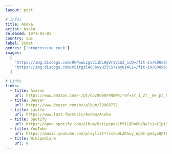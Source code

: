 ```yaml
---
layout: post

# Infos
title: Asoka
artist: Asoka
released: 1971-01-01
country: 🇸🇪
label: Sonet
genres: ['progressive rock']
images:
  [
    'https://img.discogs.com/RkPwwLzgvC11DLHqVraVcnZ_isQ=/fit-in/600x607/filters:strip_icc():format(jpeg):mode_rgb():quality(90)/discogs-images/R-6693517-1434985735-1568.jpeg.jpg',
    'https://img.discogs.com/V5itgzlAOJ6vyH3lCSYspyOzACI=/fit-in/600x604/filters:strip_icc():format(jpeg):mode_rgb():quality(90)/discogs-images/R-6693517-1434985735-4897.jpeg.jpg',
  ]

# Links
links:
  - title: Amazon
    url: https://www.amazon.com/-/pt/dp/B000FFNBW4/ref=sr_1_2?__mk_pt_BR=%C3%85M%C3%85%C5%BD%C3%95%C3%91&dchild=1&keywords=asoka&qid=1614450428&s=music&sr=1-2&tag=kvnol08-20
  - title: Deezer
    url: https://www.deezer.com/br/album/79868772
  - title: Lastfm
    url: https://www.last.fm/music/Asoka/Asoka
  - title: Spotify
    url: https://open.spotify.com/album/0stLpepokLP9ILQRnGbVQw?si=tIpiH2mJQZCOYlqsOxXC2g
  - title: YouTube
    url: https://music.youtube.com/playlist?list=OLAK5uy_npQI-ge3ywQPf6AKZCH_-cPZx4DNy0vkI
  - title: Wikipedia-w
    url: #
---
```

